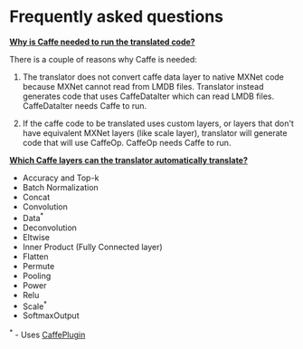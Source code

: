 # Frequently asked questions

[**Why is Caffe needed to run the translated code?**](#why_caffe)

There is a couple of reasons why Caffe is needed:

1. The translator does not convert caffe data layer to native MXNet code because MXNet cannot read from LMDB files. Translator instead generates code that uses CaffeDataIter which can read LMDB files. CaffeDataIter needs Caffe to run.

2. If the caffe code to be translated uses custom layers, or layers that don't have equivalent MXNet layers (like scale layer), translator will generate code that will use CaffeOp. CaffeOp needs Caffe to run.

[**Which Caffe layers can the translator automatically translate?**](#supported_layers)

- Accuracy and Top-k
- Batch Normalization
- Concat
- Convolution
- Data<sup>*</sup>
- Deconvolution
- Eltwise
- Inner Product (Fully Connected layer)
- Flatten
- Permute
- Pooling
- Power
- Relu
- Scale<sup>*</sup>
- SoftmaxOutput

<sup>*</sup> - Uses [CaffePlugin](https://github.com/apache/incubator-mxnet/tree/master/plugin/caffe)

